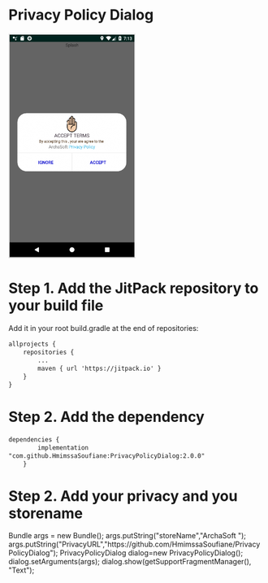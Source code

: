 # Privacy Policy Dialog

<img src="Capture.PNG" width="250" >

<h1>Step 1. Add the JitPack repository to your build file</h1>
Add it in your root build.gradle at the end of repositories:<br>

	allprojects {
		repositories {
			...
			maven { url 'https://jitpack.io' }
		}
	}

<h1>Step 2. Add the dependency</h1>

	dependencies {
	        implementation "com.github.HmimssaSoufiane:PrivacyPolicyDialog:2.0.0"
		}
		
<h1>Step 2. Add your privacy and you storename</h1>
 	Bundle args = new Bundle();
        args.putString("storeName","ArchaSoft ");
        args.putString("PrivacyURL","https://github.com/HmimssaSoufiane/PrivacyPolicyDialog");
        PrivacyPolicyDialog dialog=new PrivacyPolicyDialog();
        dialog.setArguments(args);
        dialog.show(getSupportFragmentManager(), "Text");


